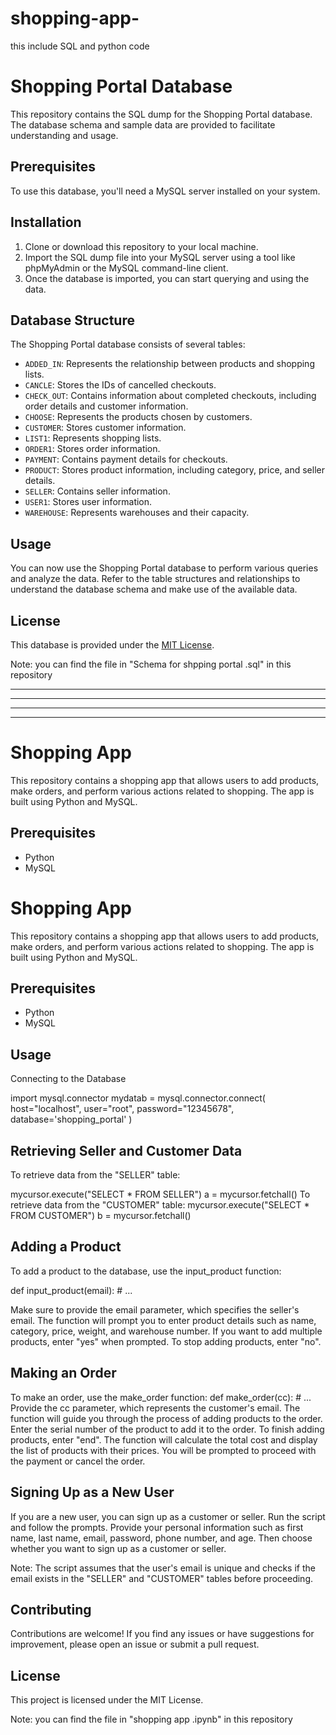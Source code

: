 # shopping-app-
this include SQL and python code 
# Shopping Portal Database

This repository contains the SQL dump for the Shopping Portal database. The database schema and sample data are provided to facilitate understanding and usage.

## Prerequisites

To use this database, you'll need a MySQL server installed on your system.

## Installation

1. Clone or download this repository to your local machine.
2. Import the SQL dump file into your MySQL server using a tool like phpMyAdmin or the MySQL command-line client.
3. Once the database is imported, you can start querying and using the data.

## Database Structure

The Shopping Portal database consists of several tables:

- `ADDED_IN`: Represents the relationship between products and shopping lists.
- `CANCLE`: Stores the IDs of cancelled checkouts.
- `CHECK_OUT`: Contains information about completed checkouts, including order details and customer information.
- `CHOOSE`: Represents the products chosen by customers.
- `CUSTOMER`: Stores customer information.
- `LIST1`: Represents shopping lists.
- `ORDER1`: Stores order information.
- `PAYMENT`: Contains payment details for checkouts.
- `PRODUCT`: Stores product information, including category, price, and seller details.
- `SELLER`: Contains seller information.
- `USER1`: Stores user information.
- `WAREHOUSE`: Represents warehouses and their capacity.

## Usage

You can now use the Shopping Portal database to perform various queries and analyze the data. Refer to the table structures and relationships to understand the database schema and make use of the available data.


## License

This database is provided under the [MIT License](LICENSE).

Note: you can find the file in "Schema for shpping portal .sql" in this repository

----------------------------------------------------------------------------------------------------------------------------------------
----------------------------------------------------------------------------------------------------------------------------------------

----------------------------------------------------------------------------------------------------------------------------------------
----------------------------------------------------------------------------------------------------------------------------------------

# Shopping App

This repository contains a shopping app that allows users to add products, make orders, and perform various actions related to shopping. The app is built using Python and MySQL.

## Prerequisites

- Python
- MySQL

# Shopping App

This repository contains a shopping app that allows users to add products, make orders, and perform various actions related to shopping. The app is built using Python and MySQL.

## Prerequisites

- Python
- MySQL

## Usage
Connecting to the Database

 
import mysql.connector
mydatab = mysql.connector.connect(
    host="localhost",
    user="root",
    password="12345678",
    database='shopping_portal'
)
## Retrieving Seller and Customer Data
To retrieve data from the "SELLER" table:

mycursor.execute("SELECT * FROM SELLER")
a = mycursor.fetchall()
To retrieve data from the "CUSTOMER" table:
mycursor.execute("SELECT * FROM CUSTOMER")
b = mycursor.fetchall()

## Adding a Product
To add a product to the database, use the input_product function:

def input_product(email):
    # ...

Make sure to provide the email parameter, which specifies the seller's email. The function will prompt you to enter product details such as name, category, price, weight, and warehouse number. If you want to add multiple products, enter "yes" when prompted. To stop adding products, enter "no".

## Making an Order
To make an order, use the make_order function:
def make_order(cc):
    # ...
Provide the cc parameter, which represents the customer's email. The function will guide you through the process of adding products to the order. Enter the serial number of the product to add it to the order. To finish adding products, enter "end". The function will calculate the total cost and display the list of products with their prices. You will be prompted to proceed with the payment or cancel the order.

## Signing Up as a New User
If you are a new user, you can sign up as a customer or seller. Run the script and follow the prompts. Provide your personal information such as first name, last name, email, password, phone number, and age. Then choose whether you want to sign up as a customer or seller.

Note: The script assumes that the user's email is unique and checks if the email exists in the "SELLER" and "CUSTOMER" tables before proceeding.

## Contributing

Contributions are welcome! If you find any issues or have suggestions for improvement, please open an issue or submit a pull request.

## License

This project is licensed under the MIT License.


Note: you can find the file in "shopping app .ipynb" in this repository
